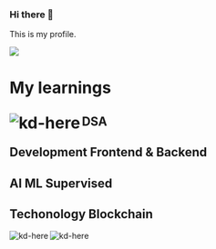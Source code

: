 ### Hi there 👋 


<!--
**Kd-Here/Kd-Here** is a ✨ _special_ ✨ repository because its `README.md` (this file) appears on your GitHub profile.

Here are some ideas to get you started:

- 🔭 I’m currently working on ...
- 🌱 I’m currently learning ...
- 👯 I’m looking to collaborate on ...
- 🤔 I’m looking for help with ...
- 💬 Ask me about ...
- 📫 How to reach me: ...
- 😄 Pronouns: ...
- ⚡ Fun fact: ...
-->This is my profile.
![](https://komarev.com/ghpvc/?username=Kd-Here&label=Profile+Visitor&color=yellow)


<h1> My learnings 
 <p><img align="left" src="https://github-readme-stats.vercel.app/api/top-langs?username=kd-here&show_icons=true&locale=en&layout=compact" alt="kd-here" /></p>
<h2> DSA 
<h2> Development Frontend & Backend
<h2> AI ML Supervised
<h2> Techonology Blockchain</h2></h1>

 
 
 


 

<p><img align="left" src="https://github-readme-streak-stats.herokuapp.com/?user=kd-here&" alt="kd-here" />
 <img align="center" src="https://github-readme-stats.vercel.app/api?username=kd-here&show_icons=true&locale=en" alt="kd-here" />
 </p>
 
